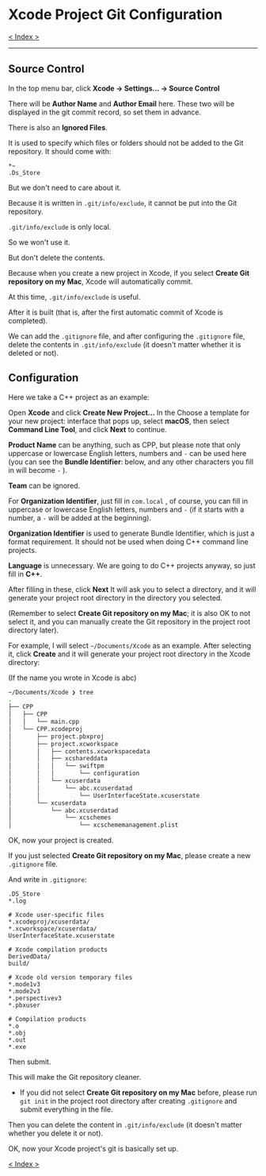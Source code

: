 # Xcode Project Git Configuration

[< Index >](/index.md)

---

## Source Control

In the top menu bar, click **Xcode → Settings... → Source Control**

There will be **Author Name** and **Author Email** here. These two will be displayed in the git commit record, so set them in advance.

There is also an **Ignored Files**.

It is used to specify which files or folders should not be added to the Git repository. It should come with:

```plaintext
*~
.Ds_Store
```

But we don't need to care about it.

Because it is written in `.git/info/exclude`, it cannot be put into the Git repository.

`.git/info/exclude` is only local.

So we won't use it.

But don't delete the contents.

Because when you create a new project in Xcode, if you select **Create Git repository on my Mac**, Xcode will automatically commit.

At this time, `.git/info/exclude` is useful.

After it is built (that is, after the first automatic commit of Xcode is completed).

We can add the `.gitignore` file, and after configuring the `.gitignore` file, delete the contents in `.git/info/exclude` (it doesn't matter whether it is deleted or not).

## Configuration

Here we take a C++ project as an example:

Open **Xcode** and click **Create New Project...** In the Choose a template for your new project: interface that pops up, select **macOS**, then select **Command Line Tool**, and click **Next** to continue.

**Product Name** can be anything, such as CPP, but please note that only uppercase or lowercase English letters, numbers and `-` can be used here (you can see the **Bundle Identifier**: below, and any other characters you fill in will become `-` ).

**Team** can be ignored.

For **Organization Identifier**, just fill in `com.local` , of course, you can fill in uppercase or lowercase English letters, numbers and `-` (if it starts with a number, a `-` will be added at the beginning).

**Organization Identifier** is used to generate Bundle Identifier, which is just a format requirement. It should not be used when doing C++ command line projects.

**Language** is unnecessary. We are going to do C++ projects anyway, so just fill in **C++**.

After filling in these, click **Next** It will ask you to select a directory, and it will generate your project root directory in the directory you selected.

(Remember to select **Create Git repository on my Mac**; it is also OK to not select it, and you can manually create the Git repository in the project root directory later).

For example, I will select `~/Documents/Xcode` as an example. After selecting it, click **Create** and it will generate your project root directory in the Xcode directory:

(If the name you wrote in Xcode is abc)

```zsh
~/Documents/Xcode ❯ tree
.
├── CPP
│   ├── CPP
│   │   └── main.cpp
│   └── CPP.xcodeproj
│       ├── project.pbxproj
│       ├── project.xcworkspace
│       │   ├── contents.xcworkspacedata
│       │   ├── xcshareddata
│       │   │   └── swiftpm
│       │   │       └── configuration
│       │   └── xcuserdata
│       │       └── abc.xcuserdatad
│       │           └── UserInterfaceState.xcuserstate
│       └── xcuserdata
│           └── abc.xcuserdatad
│               └── xcschemes
│                   └── xcschememanagement.plist
```

OK, now your project is created.

If you just selected **Create Git repository on my Mac**, please create a new `.gitignore` file.

And write in `.gitignore`:

```plaintext
.DS_Store
*.log

# Xcode user-specific files
*.xcodeproj/xcuserdata/
*.xcworkspace/xcuserdata/
UserInterfaceState.xcuserstate

# Xcode compilation products
DerivedData/
build/

# Xcode old version temporary files
*.mode1v3
*.mode2v3
*.perspectivev3
*.pbxuser

# Compilation products
*.o
*.obj
*.out
*.exe
```

Then submit.

This will make the Git repository cleaner.

* If you did not select **Create Git repository on my Mac** before, please run `git init` in the project root directory after creating `.gitignore` and submit everything in the file.

Then you can delete the content in `.git/info/exclude` (it doesn't matter whether you delete it or not).

OK, now your Xcode project's git is basically set up.

[< Index >](/index.md)